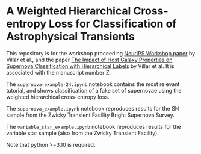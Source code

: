 # A Weighted Hierarchical Cross-entropy Loss for Classification of Astrophysical Transients

This repository is for the workshop proceeding [NeurIPS Workshop paper](https://arxiv.org/abs/2312.02266) by Villar et al., and the paper [The Impact of Host Galaxy Properties on Supernova Classification with Hierarchical Labels](arxiv.org) by Villar et al. It is associated with the manuscript number Z. 

The `supernova-example-24.ipynb` notebook contains the most relevant tutorial, and shows classification of a fake set of supernovae using the weighted hierarchical cross-entropy loss. 

The `supernova_example.ipynb` notebook reproduces results for the SN sample from the Zwicky Transient Facility Bright Supernova Survey.

The `variable_star_example.ipynb` notebook reproduces results for the variable star sample (also from the Zwicky Transient Facility).

Note that python >=3.10 is required.
